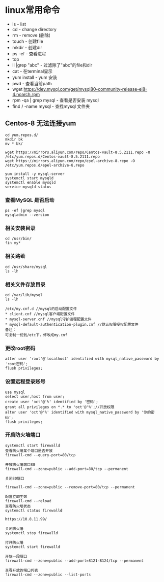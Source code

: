 # linux常用命令

- ls - list
- cd - change directory
- rm - remove (删除)
- touch - 创建file
- mkdir - 创建dir
- ps -ef - 查看进程
- top
- ll |grep "abc" - 过滤除了"abc"的file和dir
- cat - 在terminal显示
- yum install - yum 安装
- pwd - 查看当前path
- wget https://dev.mysql.com/get/mysql80-community-release-el8-4.noarch.rpm 
- rpm -qa | grep mysql - 查看是否安装 mysql
- find / -name mysql - 查找mysql 文件夹

## Centos-8 无法连接yum

```
cd yum.repos.d/
mkdir bk
mv * bk/

wget https://mirrors.aliyun.com/repo/Centos-vault-8.5.2111.repo -O /etc/yum.repos.d/Centos-vault-8.5.2111.repo
wget https://mirrors.aliyun.com/repo/epel-archive-8.repo -O /etc/yum.repos.d/epel-archive-8.repo

yum install -y mysql-server
systemctl start mysqld
systemctl enable mysqld
service mysqld status

```

### 查看MySQL 是否启动

```
ps -ef |grep mysql
mysqladmin --version
```

### 相关安装目录

```
cd /usr/bin/
fin my*
```

### 相关路劲

```
cd /usr/share/mysql
ls -lh
```

### 相关文件存放目录

```
cd /var/lib/mysql
ls -lh
```

```
/etc/my.cnf.d //mysql的启动配置文件
* client.cnf //mysql客户端配置文件
* mysql-server.cnf //mysql守护进程配置文件
* mysql-default-authentication-plugin.cnf //默认权限授权配置文件
备注：
可复制一份到/etc下，修改成my.cnf
```

### 更改root密码

```
alter user 'root'@'localhost' identified with mysql_native_password by 'root密码';
flush privileges;
```



### 设置远程登录账号

```
use mysql
select user,host from user;
create user 'oct'@'%' identified by '密码';
grant all privileges on *.* to 'oct'@'%';//开放权限
alter user 'oct'@'%' identified with mysql_native_password by '你的密码';
flush privileges;
```

### 开启防火墙端口

```
systemctl start firewalld
查看防火墙某个端口是否开放
firewall-cmd --query-port=80/tcp

开放防火墙端口80
firewall-cmd --zone=public --add-port=80/tcp --permanent

关闭80端口

firewall-cmd --zone=public --remove-port=80/tcp --permanent

配置立即生效
firewall-cmd --reload
查看防火墙状态
systemctl status firewalld

https://10.8.11.99/

关闭防火墙
systemctl stop firewalld

打开防火墙
systemctl start firewalld

开放一段端口
firewall-cmd --zone=public --add-port=8121-8124/tcp --permanent

查看开放的端口列表
firewall-cmd --zone=public --list-ports

```

